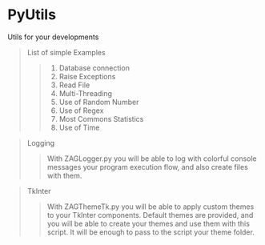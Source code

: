 # PyUtils
Utils for your developments

> List of simple Examples
>> 1. Database connection
>> 2. Raise Exceptions
>> 3. Read File
>> 4. Multi-Threading
>> 5. Use of Random Number
>> 6. Use of Regex
>> 7. Most Commons Statistics
>> 8. Use of Time

> Logging
>>With ZAGLogger.py you will be able to log 
> with colorful console messages your program execution flow,
> and also create files with them.

> TkInter
>>With ZAGThemeTk.py you will be able to 
> apply custom themes to your TkInter components.
> Default themes are provided, and you will be able to
> create your themes and use them with this script.
> It will be enough to pass to the script your theme folder.
